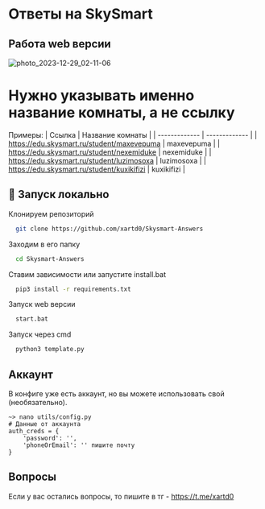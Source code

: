 # Ответы на SkySmart

## Работа web версии
![photo_2023-12-29_02-11-06](https://github.com/xartd0/Skysmart-Answers-API/assets/43171120/921c5de9-d9cf-4924-8e08-3e60a6159568)

# Нужно указывать именно название комнаты, а не ссылку

Примеры:
| Ссылка | Название комнаты |
| ------------- | ------------- |
| https://edu.skysmart.ru/student/maxevepuma | maxevepuma |
| https://edu.skysmart.ru/student/nexemiduke | nexemiduke |
| https://edu.skysmart.ru/student/luzimosoxa | luzimosoxa |
| https://edu.skysmart.ru/student/kuxikifizi | kuxikifizi |


<!-- Run Locally -->
## :running: Запуск локально

Клонируем репозиторий

```bash
  git clone https://github.com/xartd0/Skysmart-Answers
```

Заходим в его папку

```bash
  cd Skysmart-Answers
```

Ставим зависимости или запустите install.bat

```bash
  pip3 install -r requirements.txt
```

Запуск web версии

```bash
  start.bat
```

Запуск через cmd

```bash
  python3 template.py
```


## Аккаунт
В конфиге уже есть аккаунт, но вы можете использовать свой (необязательно).

```
~> nano utils/config.py
# Данные от аккаунта
auth_creds = {
    'password': '',
    'phoneOrEmail': '' пишите почту
}
```

## Вопросы
Если у вас остались вопросы, то пишите в тг - https://t.me/xartd0
